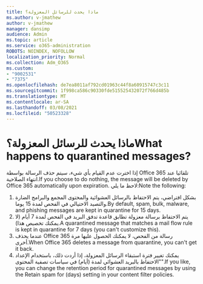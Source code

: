 ```yaml
---
title: ماذا يحدث للرسائل المعزولة؟
ms.author: v-jmathew
author: v-jmathew
manager: dansimp
audience: Admin
ms.topic: article
ms.service: o365-administration
ROBOTS: NOINDEX, NOFOLLOW
localization_priority: Normal
ms.collection: Adm_O365
ms.custom:
- "9002531"
- "7375"
ms.openlocfilehash: de7ea8011af792cd01963c44f8a60915747c3c11
ms.sourcegitcommit: 1f998ca586c90330fde515525432072f766d485b
ms.translationtype: MT
ms.contentlocale: ar-SA
ms.lasthandoff: 03/08/2021
ms.locfileid: "50523328"
---
```

# <a name="what-happens-to-quarantined-messages"></a><span data-ttu-id="9e777-102">ماذا يحدث للرسائل المعزولة؟</span><span class="sxs-lookup"><span data-stu-id="9e777-102">What happens to quarantined messages?</span></span>

<span data-ttu-id="9e777-103">إذا اخترت عدم القيام بأي شيء، سيتم حذف الرسالة بواسطة Office 365 تلقائيا عند انتهاء الصلاحية.</span><span class="sxs-lookup"><span data-stu-id="9e777-103">If you choose to do nothing, the message will be deleted by Office 365 automatically upon expiration.</span></span> <span data-ttu-id="9e777-104">لاحظ ما يلي:</span><span class="sxs-lookup"><span data-stu-id="9e777-104">Note the following:</span></span>

1. <span data-ttu-id="9e777-105">بشكل افتراضي، يتم الاحتفاظ بالرسائل العشوائية والمحتوى المجمع والبرامج الضارة والتصيد الاحتيالي في الفحص لمدة 15 يوما.</span><span class="sxs-lookup"><span data-stu-id="9e777-105">By default, spam, bulk, malware, and phishing messages are kept in quarantine for 15 days.</span></span>
2. <span data-ttu-id="9e777-106">يتم الاحتفاظ برسالة معزولة تطابق قاعدة تدفق البريد في الفحص لمدة 7 أيام (لا يمكنك تخصيص هذا).</span><span class="sxs-lookup"><span data-stu-id="9e777-106">A quarantined message that matches a mail flow rule is kept in quarantine for 7 days (you can't customize this).</span></span>
3. <span data-ttu-id="9e777-107">عندما يحذف Office 365 رسالة من الفحص، لا يمكنك الحصول عليها مرة أخرى.</span><span class="sxs-lookup"><span data-stu-id="9e777-107">When Office 365 deletes a message from quarantine, you can't get it back.</span></span>
4. <span data-ttu-id="9e777-108">يمكنك تغيير فترة استبقاء الرسائل المعزولة، إذا أردت ذلك، باستخدام الإعداد "الاحتفاظ بالبريد العشوائي لمدة (أيام) في سياسات تصفية المحتوى".</span><span class="sxs-lookup"><span data-stu-id="9e777-108">If you like, you can change the retention period for quarantined messages by using the Retain spam for (days) setting in your content filter policies.</span></span>

